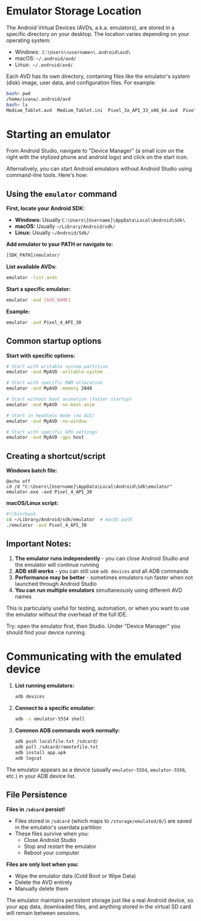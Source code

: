 # Emulator Storage Location

The Android Virtual Devices (AVDs, a.k.a. emulators), 
are stored in a specific directory on your desktop. The location varies depending on your operating system:

* Windows:` C:\Users\<username>\.android\avd\`
* macOS: `~/.android/avd/`
* Linux:` ~/.android/avd/`

Each AVD has its own directory, containing files like the emulator's system (disk) image, user data, 
and configuration files. For example:
```bash
bash> pwd
/home/ivana/.android/avd
bash> ls
Medium_Tablet.avd  Medium_Tablet.ini  Pixel_3a_API_33_x86_64.avd  Pixel_3a_API_33_x86_64.ini
```


# Starting an emulator

From Android Studio, navigate to "Device Manager" (a small icon on the right with the stylized phone
and android logo) and click on the start icon.

Alternatively, you can start Android emulators without Android Studio using command-line tools. Here's how:

## Using the `emulator` command

**First, locate your Android SDK:**
- **Windows:** Usually `C:\Users\[Username]\AppData\Local\Android\Sdk\`
- **macOS:** Usually `~/Library/Android/sdk/`
- **Linux:** Usually `~/Android/Sdk/`

**Add emulator to your PATH or navigate to:**
```bash
[SDK_PATH]/emulator/
```

**List available AVDs:**
```bash
emulator -list-avds
```

**Start a specific emulator:**
```bash
emulator -avd [AVD_NAME]
```

**Example:**
```bash
emulator -avd Pixel_4_API_30
```

## Common startup options

**Start with specific options:**
```bash
# Start with writable system partition
emulator -avd MyAVD -writable-system

# Start with specific RAM allocation
emulator -avd MyAVD -memory 2048

# Start without boot animation (faster startup)
emulator -avd MyAVD -no-boot-anim

# Start in headless mode (no GUI)
emulator -avd MyAVD -no-window

# Start with specific GPU settings
emulator -avd MyAVD -gpu host
```

##  Creating a shortcut/script

**Windows batch file:**
```batch
@echo off
cd /d "C:\Users\[Username]\AppData\Local\Android\Sdk\emulator"
emulator.exe -avd Pixel_4_API_30
```

**macOS/Linux script:**
```bash
#!/bin/bash
cd ~/Library/Android/sdk/emulator  # macOS path
./emulator -avd Pixel_4_API_30
```

## Important Notes:

1. **The emulator runs independently** - you can close Android Studio and the emulator will continue running
2. **ADB still works** - you can still use `adb devices` and all ADB commands
3. **Performance may be better** - sometimes emulators run faster when not launched through Android Studio
4. **You can run multiple emulators** simultaneously using different AVD names

This is particularly useful for testing, automation, or when you want to use the emulator without the overhead of the full IDE.

Try: open the emulator first, then Studio. Under "Device Manager" you should find your device running.

# Communicating with the emulated device

1. **List running emulators:**
   ```bash
   adb devices
   ```

2. **Connect to a specific emulator:**
   ```bash
   adb -s emulator-5554 shell
   ```

3. **Common ADB commands work normally:**
   ```bash
   adb push localfile.txt /sdcard/
   adb pull /sdcard/remotefile.txt
   adb install app.apk
   adb logcat
   ```

The emulator appears as a device (usually `emulator-5554`, `emulator-5556`, etc.) in your ADB device list.

## File Persistence

**Files in `/sdcard` persist!** 

- Files stored in `/sdcard` (which maps to `/storage/emulated/0/`) are saved in the emulator's userdata partition
- These files survive when you:
  - Close Android Studio
  - Stop and restart the emulator
  - Reboot your computer

**Files are only lost when you:**
- Wipe the emulator data (Cold Boot or Wipe Data)
- Delete the AVD entirely
- Manually delete them

The emulator maintains persistent storage just like a real Android device, so your app data, downloaded files, 
and anything stored in the virtual SD card will remain between sessions.